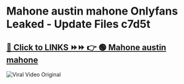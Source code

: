 
 # Mahone austin mahone Onlyfans Leaked - Update Files c7d5t

## <h2><a href="https://clipsfans.com/Mahone_austin_mahone&ref=git">🔗 Click to LINKS ⏩⏩ 👉 🟢 Mahone austin mahone </a></h2>

<a href="https://clipsfans.com/Mahone_austin_mahone&ref=git" rel="nofollow" data-target="animated-image.originalLink"><img src="https://i.ibb.co.com/xMMVF88/686577567.gif" alt="Viral Video Original" style="max-width: 100%; display: inline-block;" data-target="animated-image.originalImage"></a>


